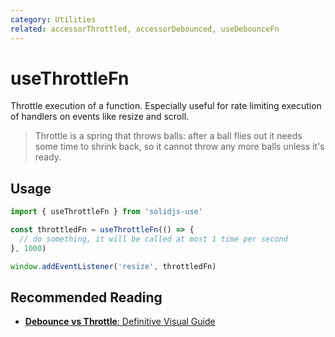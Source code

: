 ```yaml
---
category: Utilities
related: accessorThrottled, accessorDebounced, useDebounceFn
---
```


# useThrottleFn

Throttle execution of a function. Especially useful for rate limiting execution of handlers on events like resize and scroll.

> Throttle is a spring that throws balls: after a ball flies out it needs some time to shrink back, so it cannot throw any more balls unless it's ready.

## Usage

```js
import { useThrottleFn } from 'solidjs-use'

const throttledFn = useThrottleFn(() => {
  // do something, it will be called at most 1 time per second
}, 1000)

window.addEventListener('resize', throttledFn)
```

## Recommended Reading

- [**Debounce vs Throttle**: Definitive Visual Guide](https://redd.one/blog/debounce-vs-throttle)
